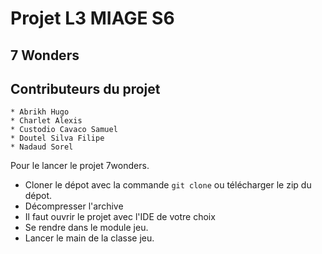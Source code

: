 # Projet L3 MIAGE S6

## 7 Wonders

## Contributeurs du projet

    * Abrikh Hugo
    * Charlet Alexis
    * Custodio Cavaco Samuel
    * Doutel Silva Filipe
    * Nadaud Sorel


Pour le lancer le projet 7wonders.

- Cloner le dépot avec la commande `git clone` ou télécharger le zip du dépot.
- Décompresser l'archive
- Il faut ouvrir le projet avec l'IDE de votre choix
- Se rendre dans le module jeu.
- Lancer le main de la classe jeu.
